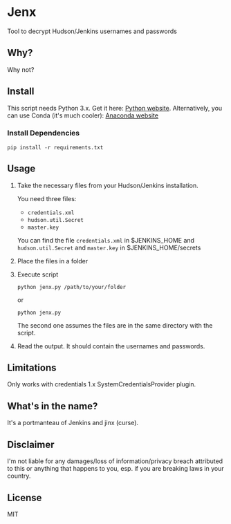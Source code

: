 # Jenx

Tool to decrypt Hudson/Jenkins usernames and passwords

## Why?

Why not?

## Install

This script needs Python 3.x. Get it here: [Python website](https://www.python.org/downloads/). Alternatively, you can use Conda (it's much cooler): [Anaconda website](https://docs.conda.io/en/latest/)

### Install Dependencies

`pip install -r requirements.txt`

## Usage

1. Take the necessary files from your Hudson/Jenkins installation.

   You need three files:

   - `credentials.xml`
   - `hudson.util.Secret`
   - `master.key`

   You can find the file `credentials.xml` in $JENKINS_HOME and `hudson.util.Secret` and `master.key` in $JENKINS_HOME/secrets

2. Place the files in a folder

3. Execute script

   `python jenx.py /path/to/your/folder`

   or

   `python jenx.py`

   The second one assumes the files are in the same directory with the script.

4. Read the output. It should contain the usernames and passwords.

## Limitations

Only works with credentials 1.x SystemCredentialsProvider plugin.

## What's in the name?

It's a portmanteau of Jenkins and jinx (curse).

## Disclaimer

I'm not liable for any damages/loss of information/privacy breach attributed to this or anything that happens to you, esp. if you are breaking laws in your country.

## License

MIT
